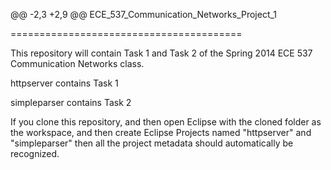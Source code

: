 @@ -2,3 +2,9 @@ ECE_537_Communication_Networks_Project_1

 ========================================

This repository will contain Task 1 and Task 2 of the Spring 2014 ECE 537 Communication Networks class.

httpserver contains Task 1

simpleparser contains Task 2

If you clone this repository, and then open Eclipse with the cloned folder as the workspace, and then create Eclipse Projects named "httpserver" and "simpleparser" then all the project metadata should automatically be recognized.  
